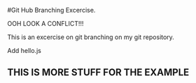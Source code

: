 #Git Hub Branching Excercise.

OOH LOOK A CONFLICT!!!

This is an excercise on git branching on my git repository.

Add hello.js

## THIS IS MORE STUFF FOR THE EXAMPLE